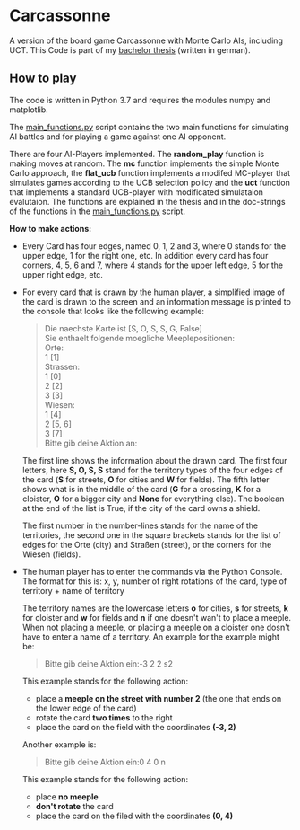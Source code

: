 
# Carcassonne
A version of the board game Carcassonne with Monte Carlo AIs, including UCT. This Code is part of my [bachelor thesis](https://github.com/T3K14/Carcassonne/blob/master/Bachelorarbeit.pdf) (written in german).

## How to play
The code is written in Python 3.7 and requires the modules numpy and matplotlib.

The [main_functions.py](https://github.com/T3K14/Carcassonne/blob/master/sources/main_functions.py) script contains the two main functions for simulating AI battles and for playing a game against one AI opponent.

There are four AI-Players implemented. The **random_play** function is making moves at random. The **mc** function implements the simple Monte Carlo approach, the **flat_ucb** function implements a modifed MC-player that simulates games according to the UCB selection policy and the **uct** function that implements a standard UCB-player with modificated simulataion evalutaion. The functions are explained in the thesis and in the doc-strings of the functions in the [main_functions.py](https://github.com/T3K14/Carcassonne/blob/master/sources/main_functions.py) script.

**How to make actions:**
- Every Card has four edges, named 0, 1, 2 and 3, where 0 stands for the upper edge, 1 for the right one, etc. In addition every card has four corners, 4, 5, 6 and 7, where 4 stands for the upper left edge, 5 for the upper right edge, etc.

- For every card that is drawn by the human player, a simplified image of the card is drawn to the screen and an information message is printed to the console that looks like the following example:
	>Die naechste Karte ist [S, O, S, S, G, False]  
	>Sie enthaelt folgende moegliche Meeplepositionen:  
	>Orte:  
	>1 [1]  
	>Strassen:  
	>1 [0]  
	>2 [2]  
	>3 [3]  
	>Wiesen:  
	>1 [4]  
	>2 [5, 6]  
	>3 [7]  
	>Bitte gib deine Aktion an:
	
	The first line shows the information about the drawn card. The first four letters, here **S, O, S, S** stand for the territory types of the four edges of the card (**S** for streets, **O** for cities and **W** for fields). The fifth letter shows what is in the middle of the card (**G** for a crossing, **K** for a cloister, **O** for a bigger city and **None** for everything else). The boolean at the end of the list is True, if the city of the card owns a shield.
	
	The first number in the number-lines stands for the name of the territories, the second one in the square brackets stands for the list of edges for the Orte (city) and Straßen (street), or the corners for the Wiesen (fields). 
	
 - The human player has to enter the commands via the Python Console. The format for this is:
 x,  y, number of right rotations of the card, type of territory + name of territory

	The territory names are the lowercase letters **o** for cities, **s** for streets, **k** for cloister and **w** for fields and **n** if one doesn't wan't to place a meeple.
	When not placing a meeple, or placing a meeple on a cloister one dosn't have to enter a name of a territory.
	An example for the example might be:
	>Bitte gib deine Aktion ein:-3 2 2 s2
	
	This example stands for the following action:
	- place a **meeple on the street with number 2** (the one that ends on the lower edge of the card) 
	- rotate the card **two times** to the right
	- place the card on the field with the coordinates **(-3, 2)**

	Another example is:
	>Bitte gib deine Aktion ein:0 4 0 n
	
	This example stands for the following action:
		
	- place **no meeple**
	- **don't rotate** the card
	- place the card on the filed with the coordinates **(0, 4)**
		
